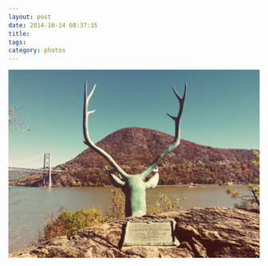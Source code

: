 ```yaml
---
layout: post
date: 2014-10-14 08:37:15
title: 
tags:
category: photos
---
```


![title](/assets/photoblog/bear-mountain.jpg)